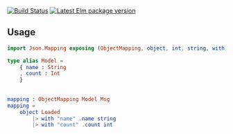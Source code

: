[![Build Status](https://travis-ci.org/avh4-experimental/elm-json-mapping.svg?branch=master)](https://travis-ci.org/avh4-experimental/elm-json-mapping)
[![Latest Elm package version](https://img.shields.io/elm-package/v/avh4-experimental/elm-json-mapping.svg?label=elm)][elm-package]


[Elm]: https://elm-lang.org/
[elm-package]: https://package.elm-lang.org/packages/avh4-experimental/elm-json-mapping/latest/


## Usage

```elm
import Json.Mapping exposing (ObjectMapping, object, int, string, with)

type alias Model =
    { name : String
    , count : Int
    }
    
    
mapping : ObjectMapping Model Msg
mapping =
    object Loaded
        |> with "name" .name string
        |> with "count" .count int
```

